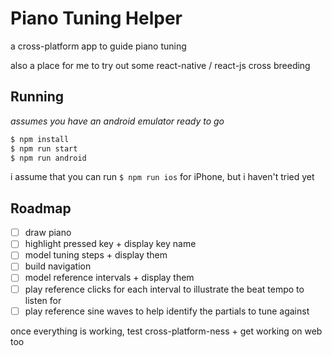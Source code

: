 # Piano Tuning Helper

a cross-platform app to guide piano tuning

also a place for me to try out some react-native / react-js cross breeding  

## Running
_assumes you have an android emulator ready to go_
```bash
$ npm install
$ npm run start
$ npm run android
```

i assume that you can run `$ npm run ios` for iPhone, but i haven't tried yet

## Roadmap
- [ ] draw piano
- [ ] highlight pressed key + display key name 
- [ ] model tuning steps + display them 
- [ ] build navigation 
- [ ] model reference intervals + display them 
- [ ] play reference clicks for each interval to illustrate the beat tempo to listen for 
- [ ] play reference sine waves to help identify the partials to tune against 

once everything is working, test cross-platform-ness + get working on web too